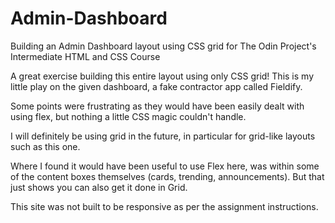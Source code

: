# Admin-Dashboard
Building an Admin Dashboard layout using CSS grid for The Odin Project's Intermediate HTML and CSS Course

A great exercise building this entire layout using only CSS grid! This is my little play on the given dashboard, a fake contractor app called Fieldify.

Some points were frustrating as they would have been easily dealt with using flex, but nothing a little CSS magic couldn't handle. 

I will definitely be using grid in the future, in particular for grid-like layouts such as this one.

Where I found it would have been useful to use Flex here, was within some of the content boxes themselves (cards, trending, announcements). But that just shows you can also get it done in Grid.

This site was not built to be responsive as per the assignment instructions.